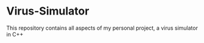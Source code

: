 # Virus-Simulator
This repository contains all aspects of my personal project, a virus simulator in C++
